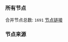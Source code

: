 ### 所有节点
合并节点总数: `1691`
[节点链接](https://raw.githubusercontent.com/rzhy1/11/master/sub/sub_merge_base64.txt)

### 节点来源

